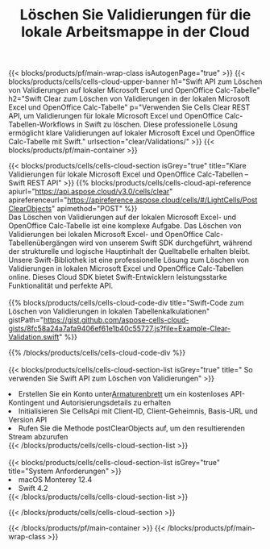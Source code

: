 ﻿---
title:  Löschen Sie Validierungen für die lokale Arbeitsmappe in der Cloud
description:  Cloud-APIs und SDKs zum Löschen von Validierungen unter Microsoft Excel und OpenOffice Calc. Klare Validierungen für lokale Tabellenkalkulationen durch die Cells Cloud API. SDK unterstützt verschiedene Entwicklungssprachen. Dazu gehören Android, C#, Go, Java, NodeJS, Perl, PHP, Python, Ruby und Swift.
url: /de/swift/clear/validations/
---
{{< blocks/products/pf/main-wrap-class isAutogenPage="true" >}}
{{< blocks/products/cells/cells-cloud-upper-banner h1="Swift API zum Löschen von Validierungen auf lokaler Microsoft Excel und OpenOffice Calc-Tabelle" h2="Swift Clear zum Löschen von Validierungen in der lokalen Microsoft Excel und OpenOffice Calc-Tabelle" p="Verwenden Sie Cells Clear REST API, um Validierungen für lokale Microsoft Excel und OpenOffice Calc-Tabellen-Workflows in Swift zu löschen. Diese professionelle Lösung ermöglicht klare Validierungen auf lokaler Microsoft Excel und OpenOffice Calc-Tabelle mit Swift." urlsection="clear/Validations/" >}}
{{< blocks/products/pf/main-container >}}

{{< blocks/products/cells/cells-cloud-section isGrey="true" title="Klare Validierungen für lokale Microsoft Excel und OpenOffice Calc-Tabellen – Swift REST API" >}}
{{% blocks/products/cells/cells-cloud-api-reference apiurl="https://api.aspose.cloud/v3.0/cells/clear" apireferenceurl="https://apireference.aspose.cloud/cells/#/LightCells/PostClearObjects" apimethod="POST" %}}
<br/>
Das Löschen von Validierungen auf der lokalen Microsoft Excel- und OpenOffice Calc-Tabelle ist eine komplexe Aufgabe. Das Löschen von Validierungen bei lokalen Microsoft Excel- und OpenOffice Calc-Tabellenübergängen wird von unserem Swift SDK durchgeführt, während der strukturelle und logische Hauptinhalt der Quelltabelle erhalten bleibt. Unsere Swift-Bibliothek ist eine professionelle Lösung zum Löschen von Validierungen in lokalen Microsoft Excel und OpenOffice Calc-Tabellen online. Dieses Cloud SDK bietet Swift-Entwicklern leistungsstarke Funktionalität und perfekte API.
<br/>
<br/>
{{% blocks/products/cells/cells-cloud-code-div title="Swift-Code zum Löschen von Validierungen in lokalen Tabellenkalkulationen" gistPath="https://gist.github.com/aspose-cells-cloud-gists/8fc58a24a7afa9406ef61e1b40c55727.js?file=Example-Clear-Validation.swift" %}}
  
{{% /blocks/products/cells/cells-cloud-code-div %}}
<br/>
<br/>
{{< blocks/products/cells/cells-cloud-section-list isGrey="true" title=" So verwenden Sie Swift API zum Löschen von Validierungen" >}}
<li> Erstellen Sie ein Konto unter<a href="https://dashboard.aspose.cloud/">Armaturenbrett</a> um ein kostenloses API-Kontingent und Autorisierungsdetails zu erhalten</li>
<li>Initialisieren Sie CellsApi mit Client-ID, Client-Geheimnis, Basis-URL und Version API</li>
<li>Rufen Sie die Methode postClearObjects auf, um den resultierenden Stream abzurufen</li>
{{< /blocks/products/cells/cells-cloud-section-list >}}
<br/>
<br/>
{{< blocks/products/cells/cells-cloud-section-list isGrey="true" title="System Anforderungen" >}}
<li>macOS Monterey 12.4</li>
<li>Swift 4.2</li>
{{< /blocks/products/cells/cells-cloud-section-list >}}

{{< /blocks/products/cells/cells-cloud-section >}}

{{< /blocks/products/pf/main-container >}}
{{< /blocks/products/pf/main-wrap-class >}}
